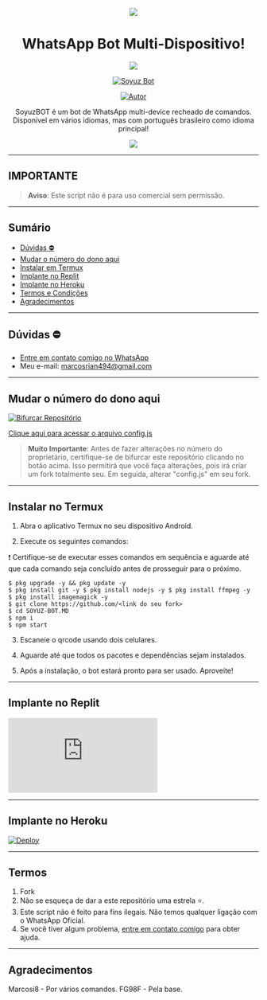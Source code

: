 <p align="center">
    <img src="https://raw.githubusercontent.com/andreasbm/readme/master/assets/lines/colored.png">
</p>

<h1 align="center">WhatsApp Bot Multi-Dispositivo!</h1>

<p align="center">
  <a href="https://github.com/Marcosi8"><img src="https://img.shields.io/badge/Soyuz%20Bot-Preto?style=for-the-badge&logo=whatsApp&color=white"></a>
</p>

<p align="center">
    <a href="#"><img title="Soyuz Bot" src="https://img.shields.io/badge/WhatsApp%20BOT-green?colorA=%23ff0000&colorB=%23017e40&style=for-the-badge"></a>
</p>

<p align="center">
    <a href="https://github.com/Marcosi8"><img title="Autor" src="https://img.shields.io/badge/AUTOR-Marcosi8-green.svg?style=for-the-badge&logo=github"></a>
</p>

<p align="center">
    SoyuzBOT é um bot de WhatsApp multi-device recheado de comandos. Disponível em vários idiomas, mas com português brasileiro como idioma principal!
</p>

<p align="center">
    <img src="https://s9.gifyu.com/images/SFnhA.gif" />
</p>

---

## **IMPORTANTE**

> **Aviso**: Este script não é para uso comercial sem permissão.

---

## Sumário
- [Dúvidas ⛔️](#dúvidas-)
- [Mudar o número do dono aqui](#mudar-o-número-do-dono-aqui)
- [Instalar em Termux](#instalar-no-termux)
- [Implante no Replit](#implante-no-replit)
- [Implante no Heroku](#implante-no-heroku)
- [Termos e Condições](#termos-)
- [Agradecimentos](#agradecimentos-)

---

## Dúvidas ⛔️

- [Entre em contato comigo no WhatsApp](https://wa.me/558881647724?text=Ol%C3%A1%2C%20preciso%20de%20ajuda%20com%20o%20bot)
- Meu e-mail: [marcosrian494@gmail.com](mailto:marcosrian494@gmail.com) 

---

## Mudar o número do dono aqui

[![Bifurcar Repositório](https://img.shields.io/badge/Bifurcar-Repositorio-blue?style=for-the-badge&logo=github)](https://github.com/Marcosi8/SOYUZ-BOT.MD/fork)

[Clique aqui para acessar o arquivo config.js](https://github.com/Marcosi8/SOYUZ-BOT.MD/blob/main/config.js)

> **Muito Importante**: Antes de fazer alterações no número do proprietário, certifique-se de bifurcar este repositório clicando no botão acima. Isso permitirá que você faça alterações, pois irá criar um fork totalmente seu. Em seguida, alterar "config.js" em seu fork. 
---

## Instalar no Termux

1. Abra o aplicativo Termux no seu dispositivo Android.

2. Execute os seguintes comandos:

❗️ Certifique-se de executar esses comandos em sequência e aguarde até que cada comando seja concluído antes de prosseguir para o próximo.
```
$ pkg upgrade -y && pkg update -y
$ pkg install git -y $ pkg install nodejs -y $ pkg install ffmpeg -y
$ pkg install imagemagick -y
$ git clone https://github.com/<link do seu fork>
$ cd SOYUZ-BOT.MD
$ npm i
$ npm start
```
3. Escaneie o qrcode usando dois celulares.

4. Aguarde até que todos os pacotes e dependências sejam instalados.

5. Após a instalação, o bot estará pronto para ser usado. Aproveite!

---

## Implante no Replit

[![Execute no Repl.it](https://repl.it/badge/github/Marcosi8/SOYUZ-BOT.MD)](https://repl.it/github/Marcosi8/SOYUZ-BOT.MD)

---

## Implante no Heroku

[![Deploy](https://www.herokucdn.com/deploy/button.svg)](https://heroku.com/deploy?template=https://github.com/Marcosi8/SOYUZ-BOT.MD)

---

## Termos
1. Fork
2. Não se esqueça de dar a este repositório uma estrela ⭐️.
3. Este script não é feito para fins ilegais. Não temos qualquer ligação com o WhatsApp Oficial.
4. Se você tiver algum problema, [entre em contato comigo](https://wa.me/558881647724?text=Ol%C3%A1%2C%20preciso%20de%20ajuda%20com%20o%20bot) para obter ajuda.

---

## Agradecimentos 
Marcosi8 - Por vários comandos.
FG98F - Pela base.
